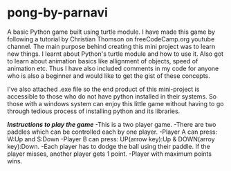 # pong-by-parnavi
A basic Python game built using turtle module.
I have made this game by following a tutorial by Christian Thomson on freeCodeCamp.org youtube channel.
The main purpose behind creating this mini project was to learn new things. I learnt about Python's turtle module and how to use it. 
Also got to learn about animation basics like allignment of objects, speed of animation etc. 
Thus I have also included comments in my code for anyone who is also a beginner and would like to get the gist of these concepts.

I've also attached .exe file so the end product of this mini-project is accessible to those who do not have python installed in their systems. So those with a windows system can enjoy this little game without having to go through tedious process of installing python and its libraries.

***Instructions to play the game***
-This is a two player game.
-There are two paddles which can be controlled each by one player.
-Player A can press: W:Up and S:Down
-Player B can press: UP(arrow key):Up & DOWN(arroy key):Down.
-Each player has to dodge the ball using their paddle. If the player misses, another player gets 1 point.
-Player with maximum points wins.
